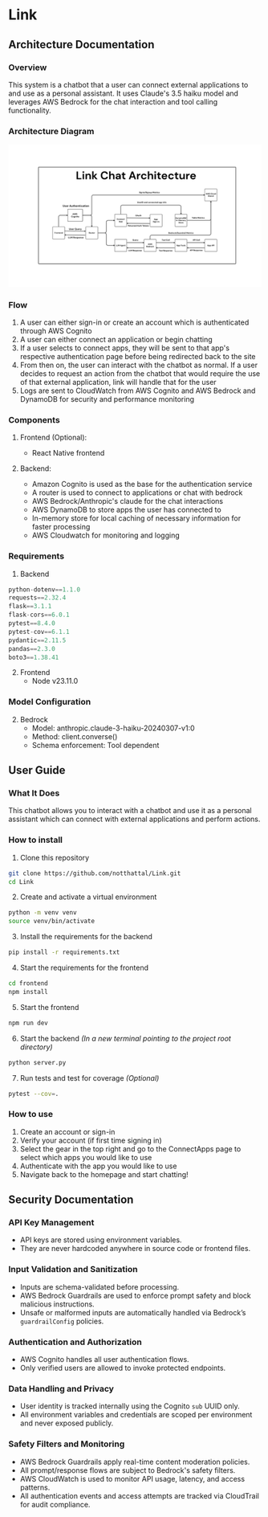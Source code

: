 # Link

## Architecture Documentation

### Overview
This system is a chatbot that a user can connect external applications to and use as a personal assistant. It uses Claude's 3.5 haiku model and leverages AWS Bedrock for the chat interaction and tool calling functionality.

### Architecture Diagram

![Architecture Diagram](./img/architecture_diagram.png)

### Flow
1. A user can either sign-in or create an account which is authenticated through AWS Cognito
2. A user can either connect an application or begin chatting
3. If a user selects to connect apps, they will be sent to that app's respective authentication page before being redirected back to the site
5. From then on, the user can interact with the chatbot as normal. If a user decides to request an action from the chatbot that would require the use of that external application, link will handle that for the user
6. Logs are sent to CloudWatch from AWS Cognito and AWS Bedrock and DynamoDB for security and performance monitoring 

### Components

1. Frontend (Optional): 
    - React Native frontend 

2. Backend:
    - Amazon Cognito is used as the base for the authentication service
    - A router is used to connect to applications or chat with bedrock
    - AWS Bedrock/Anthropic's claude for the chat interactions
    - AWS DynamoDB to store apps the user has connected to
    - In-memory store for local caching of necessary information for faster processing
    - AWS Cloudwatch for monitoring and logging

### Requirements

1. Backend
```python
python-dotenv==1.1.0
requests==2.32.4
flask==3.1.1
flask-cors==6.0.1
pytest==8.4.0
pytest-cov==6.1.1
pydantic==2.11.5
pandas==2.3.0
boto3==1.38.41
```

2. Frontend
    - Node v23.11.0

### Model Configuration

2. Bedrock
    - Model: anthropic.claude-3-haiku-20240307-v1:0
    - Method: client.converse()
    - Schema enforcement: Tool dependent

## User Guide

### What It Does
This chatbot allows you to interact with a chatbot and use it as a personal assistant which can connect with external applications and perform actions.

### How to install

1. Clone this repository 
```bash
git clone https://github.com/notthattal/Link.git
cd Link
```

2. Create and activate a virtual environment
```bash
python -m venv venv
source venv/bin/activate
```

3. Install the requirements for the backend
```bash
pip install -r requirements.txt
```

4. Start the requirements for the frontend
```bash
cd frontend
npm install
``` 

5. Start the frontend
```bash
npm run dev
```

6. Start the backend *(In a new terminal pointing to the project root directory)*
```bash
python server.py
```

7. Run tests and test for coverage *(Optional)*
```bash
pytest --cov=.
```

### How to use

1. Create an account or sign-in
2. Verify your account (if first time signing in)
3. Select the gear in the top right and go to the ConnectApps page to select which apps you would like to use
4. Authenticate with the app you would like to use
5. Navigate back to the homepage and start chatting!

## Security Documentation

### API Key Management

- API keys are stored using environment variables.
- They are never hardcoded anywhere in source code or frontend files.

### Input Validation and Sanitization

- Inputs are schema-validated before processing.
- AWS Bedrock Guardrails are used to enforce prompt safety and block malicious instructions.
- Unsafe or malformed inputs are automatically handled via Bedrock’s `guardrailConfig` policies.

### Authentication and Authorization

- AWS Cognito handles all user authentication flows.
- Only verified users are allowed to invoke protected endpoints.

### Data Handling and Privacy

- User identity is tracked internally using the Cognito `sub` UUID only.
- All environment variables and credentials are scoped per environment and never exposed publicly.

### Safety Filters and Monitoring

- AWS Bedrock Guardrails apply real-time content moderation policies.
- All prompt/response flows are subject to Bedrock's safety filters.
- AWS CloudWatch is used to monitor API usage, latency, and access patterns.
- All authentication events and access attempts are tracked via CloudTrail for audit compliance.